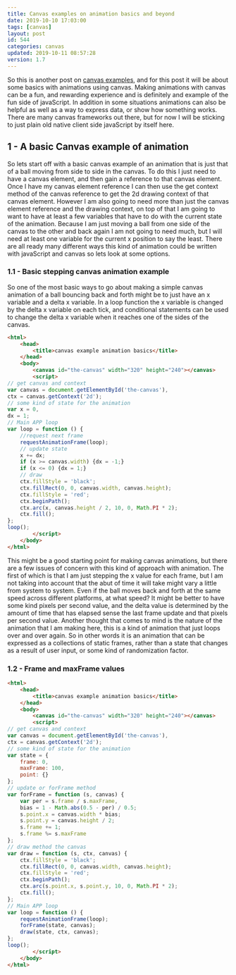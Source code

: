 ```yaml
---
title: Canvas examples on animation basics and beyond
date: 2019-10-10 17:03:00
tags: [canvas]
layout: post
id: 544
categories: canvas
updated: 2019-10-11 08:57:28
version: 1.7
---
```


So this is another post on [canvas examples](https://developer.mozilla.org/en-US/docs/Web/API/Canvas_API/Tutorial), and for this post it will be about some basics with animations using canvas. Making animations with canvas can be a fun, and rewarding experience and is definitely and example of the fun side of javaScript. In addition in some situations animations can also be helpful as well as a way to express data, or show how something works. There are many canvas frameworks out there, but for now I will be sticking to just plain old native client side javaScript by itself here.

<!-- more -->

## 1 - A basic Canvas example of animation

So lets start off with a basic canvas example of an animation that is just that of a ball moving from side to side in the canvas. To do this I just need to have a canvas element, and then gain a reference to that canvas element. Once I have my canvas element reference I can then use the get context method of the canvas reference to get the 2d drawing context of that canvas element.
However I am also going to need more than just the canvas element reference and the drawing context, on top of that I am going to want to have at least a few variables that have to do with the current state of the animation. Because I am just moving a ball from one side of the canvas to the other and back again I am not going to need much, but I will need at least one variable for the current x position to say the least. There are all ready many different ways this kind of animation could be written with javaScript and canvas so lets look at some options.

### 1.1 - Basic stepping canvas animation example

So one of the most basic ways to go about making a simple canvas animation of a ball bouncing back and forth might be to just have an x variable and a delta x variable. In a loop function the x variable is changed by the delta x variable on each tick, and conditional statements can be used to change the delta x variable when it reaches one of the sides of the canvas.

```html
<html>
    <head>
        <title>canvas example animation basics</title>
    </head>
    <body>
        <canvas id="the-canvas" width="320" height="240"></canvas>
        <script>
// get canvas and context
var canvas = document.getElementById('the-canvas'),
ctx = canvas.getContext('2d');
// some kind of state for the animation
var x = 0,
dx = 1;
// Main APP loop
var loop = function () {
    //request next frame
    requestAnimationFrame(loop);
    // update state
    x += dx;
    if (x >= canvas.width) {dx = -1;}
    if (x <= 0) {dx = 1;}
    // draw
    ctx.fillStyle = 'black';
    ctx.fillRect(0, 0, canvas.width, canvas.height);
    ctx.fillStyle = 'red';
    ctx.beginPath();
    ctx.arc(x, canvas.height / 2, 10, 0, Math.PI * 2);
    ctx.fill();
};
loop();
        </script>
    </body>
</html>
```

This might be a good starting point for making canvas animations, but there are a few issues of concern with this kind of approach with animation. The first of which is that I am just stepping the x value for each frame, but I am not taking into account that the abut of time it will take might vary a little from system to system. Even if the ball moves back and forth at the same speed across different platforms, at what speed? It might be better to have some kind  pixels per second value, and the delta value is determined by the amount of time that has elapsed sense the last frame update and that pixels per second value.
Another thought that comes to mind is the nature of the animation that I am making here, this is a kind of animation that just loops over and over again. So in other words it is an animation that can be expressed as a collections of static frames, rather than a state that changes as a result of user input, or some kind of randomization factor.

### 1.2 - Frame and maxFrame values

```html
<html>
    <head>
        <title>canvas example animation basics</title>
    </head>
    <body>
        <canvas id="the-canvas" width="320" height="240"></canvas>
        <script>
// get canvas and context
var canvas = document.getElementById('the-canvas'),
ctx = canvas.getContext('2d');
// some kind of state for the animation
var state = {
    frame: 0,
    maxFrame: 100,
    point: {}
};
// update or forFrame method
var forFrame = function (s, canvas) {
    var per = s.frame / s.maxFrame,
    bias = 1 - Math.abs(0.5 - per) / 0.5;
    s.point.x = canvas.width * bias;
    s.point.y = canvas.height / 2;
    s.frame += 1;
    s.frame %= s.maxFrame
};
// draw method the canvas
var draw = function (s, ctx, canvas) {
    ctx.fillStyle = 'black';
    ctx.fillRect(0, 0, canvas.width, canvas.height);
    ctx.fillStyle = 'red';
    ctx.beginPath();
    ctx.arc(s.point.x, s.point.y, 10, 0, Math.PI * 2);
    ctx.fill();
};
// Main APP loop
var loop = function () {
    requestAnimationFrame(loop);
    forFrame(state, canvas);
    draw(state, ctx, canvas);
};
loop();
        </script>
    </body>
</html>
```
